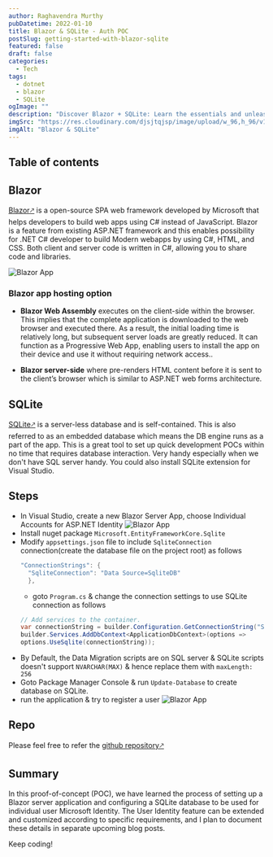```yaml
---
author: Raghavendra Murthy
pubDatetime: 2022-01-10
title: Blazor & SQLite - Auth POC
postSlug: getting-started-with-blazor-sqlite
featured: false
draft: false
categories:
  - Tech
tags:
  - dotnet
  - blazor
  - SQLite
ogImage: ""
description: "Discover Blazor + SQLite: Learn the essentials and unleash powerful web development with this dynamic duo. Get started now!"
imgSrc: "https://res.cloudinary.com/djsjtqjsp/image/upload/w_96,h_96/v1687551068/raghavendra-murthy-blog/blazor_f3hvam.png"
imgAlt: "Blazor & SQLite"
---
```


## Table of contents

## Blazor

<a href="https://dotnet.microsoft.com/en-us/apps/aspnet/web-apps/blazor" target="_blank">Blazor🡕</a> is a open-source SPA web framework developed by Microsoft that helps developers to build web apps using C# instead of JavaScript. Blazor is a feature from existing ASP.NET framework and this enables possibility for .NET C# developer to build Modern webapps by using C#, HTML, and CSS. Both client and server code is written in C#, allowing you to share code and libraries.

![Blazor App](https://res.cloudinary.com/djsjtqjsp/image/upload/v1687551145/raghavendra-murthy-blog/screenshot-blazor-sample_ixd7sr.gif)

### Blazor app hosting option

- **Blazor Web Assembly** executes on the client-side within the browser. This implies that the complete application is downloaded to the web browser and executed there. As a result, the initial loading time is relatively long, but subsequent server loads are greatly reduced. It can function as a Progressive Web App, enabling users to install the app on their device and use it without requiring network access..

- **Blazor server-side** where pre-renders HTML content before it is sent to the client’s browser which is similar to ASP.NET web forms architecture.

## SQLite

<a href="https://www.sqlite.org/index.html" target="_blank">SQLite🡕</a> is a server-less database and is self-contained. This is also referred to as an embedded database which means the DB engine runs as a part of the app. This is a great tool to set up quick development POCs within no time that requires database interaction. Very handy especially when we don't have SQL server handy. You could also install SQLite extension for Visual Studio.

## Steps

- In Visual Studio, create a new Blazor Server App, choose Individual Accounts for ASP.NET Identity
  ![Blazor App](https://res.cloudinary.com/djsjtqjsp/image/upload/v1687552361/raghavendra-murthy-blog/1_gvwyrn.png)
- Install nuget package `Microsoft.EntityFrameworkCore.Sqlite`
- Modify `appsettings.json` file to include `SqliteConnection` connection(create the database file on the project root) as follows
  ```cs
  "ConnectionStrings": {
    "SqliteConnection": "Data Source=SqliteDB"
    },
  ```
  - goto `Program.cs` & change the connection settings to use SQLite connection as follows
  ```cs
  // Add services to the container.
  var connectionString = builder.Configuration.GetConnectionString("SqliteConnection");
  builder.Services.AddDbContext<ApplicationDbContext>(options =>
  options.UseSqlite(connectionString));
  ```
- By Default, the Data Migration scripts are on SQL server & SQLite scripts doesn't support `NVARCHAR(MAX)` & hence replace them with `maxLength: 256`
- Goto Package Manager Console & run `Update-Database` to create database on SQLite.
- run the application & try to register a user
  ![Blazor App](https://res.cloudinary.com/djsjtqjsp/image/upload/v1687553937/raghavendra-murthy-blog/demo_xgykw3.gif)

## Repo

Please feel free to refer the <a href="https://github.com/ragmn/BlazorAppSQLitePOC" target="_blank">github repository🡕</a>

## Summary

In this proof-of-concept (POC), we have learned the process of setting up a Blazor server application and configuring a SQLite database to be used for individual user Microsoft Identity. The User Identity feature can be extended and customized according to specific requirements, and I plan to document these details in separate upcoming blog posts.

Keep coding!
